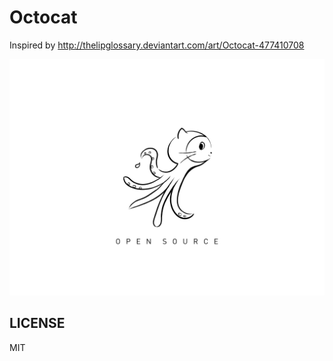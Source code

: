 # Octocat

Inspired by http://thelipglossary.deviantart.com/art/Octocat-477410708

![](media/Octocat.002.png)

## LICENSE
MIT
